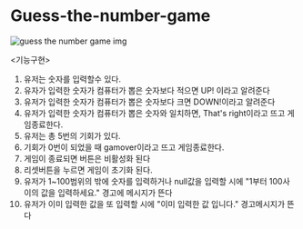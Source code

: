 # Guess-the-number-game
![guess the number game img](https://github.com/pueser/Guess-the-number-game/assets/117990884/270fe703-0110-4e84-8c90-ad4363e4474f)

<기능구현>
1. 유저는 숫자를 입력할수 있다.
2. 유자가 입력한 숫자가 컴퓨터가 뽑은 숫자보다 적으면 UP! 이라고 알려준다
3. 유저가 입력한 숫자가 컴퓨터가 뽑은 숫자보다 크면 DOWN!이라고 알려준다
4. 유저가 입력한 숫자가 컴퓨터가 뽑은 숫자와 일치하면, That's right이라고 뜨고 게임종료한다.
5. 유저는 총 5번의 기회가 있다. 
6. 기회가 0번이 되었을 때 gamover이라고 뜨고 게임종료한다.
7. 게임이 종료되면 버튼은 비활성화 된다
8. 리셋버튼을 누르면 게임이 초기화 된다.
9. 유저가 1~100범위의 밖에 숫자를 입력하거나 null값을 입력할 시에 "1부터 100사이의 값을 입력하세요." 경고에 메시지가 뜬다
10. 유저가 이미 입력한 값을 또 입력할 시에 "이미 입력한 값 입니다." 경고메시지가 뜬다

